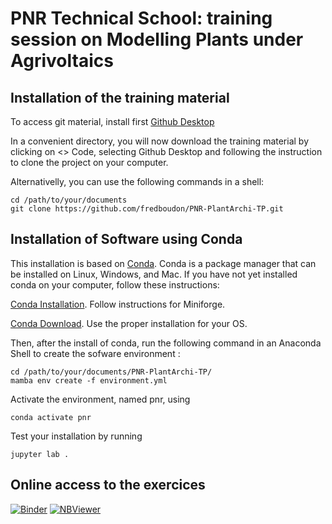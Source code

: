 # PNR Technical School: training session on Modelling Plants under Agrivoltaics


## Installation of the training material

To access git material, install first [Github Desktop](https://desktop.github.com/)

In a convenient directory, you will now download the training material by clicking on <> Code, selecting Github Desktop and following the instruction to clone the project on your computer.

Alternativelly, you can use the following commands in a shell:

    cd /path/to/your/documents
    git clone https://github.com/fredboudon/PNR-PlantArchi-TP.git


## Installation of Software using Conda


This installation is based on [Conda](https://conda.io). Conda is a package manager that can be installed on Linux, Windows, and Mac.
If you have not yet installed conda on your computer, follow these instructions:

[Conda Installation](https://docs.conda.io/projects/conda/en/latest/user-guide/install/index.html). Follow instructions for Miniforge.

[Conda Download](https://conda-forge.org/download). Use the proper installation for your OS.

Then, after the install of conda, run the following command in an Anaconda Shell to create the sofware environment :

    cd /path/to/your/documents/PNR-PlantArchi-TP/
    mamba env create -f environment.yml

Activate the environment, named pnr, using

    conda activate pnr

Test your installation by running

    jupyter lab .


## Online access to the exercices

[![Binder](https://mybinder.org/badge_logo.svg)]([![Binder](https://mybinder.org/badge_logo.svg)](https://mybinder.org/v2/gh/fredboudon/PNR-PlantArchi-TP/HEAD?labpath=Exercises%2FModelisation+ecophysiologique+de+la+plante+dans+le+peuplement.ipynb))
[![NBViewer](https://img.shields.io/badge/render-nbviewer-orange.svg)](https://nbviewer.org/github/fredboudon/PNR-PlantArchi-TP/blob/main/Exercises/Modelisation%20ecophysiologique%20de%20la%20plante%20dans%20le%20peuplement.ipynb)
